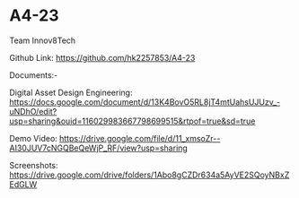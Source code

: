 # A4-23
Team Innov8Tech

Github Link: https://github.com/hk2257853/A4-23

Documents:- 

Digital Asset Design Engineering: https://docs.google.com/document/d/13K4BovO5RL8jT4mtUahsUJUzv_-uNDhO/edit?usp=sharing&ouid=116029983667798699515&rtpof=true&sd=true

Demo Video: https://drive.google.com/file/d/11_xmsoZr--AI30JUV7cNGQBeQeWjP_RF/view?usp=sharing

Screenshots: https://drive.google.com/drive/folders/1Abo8gCZDr634a5AyVE2SQoyNBxZEdGLW